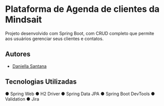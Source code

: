 # Plataforma de Agenda de clientes da Mindsait

Projeto desenvolvido com Spring Boot, com CRUD completo que permite aos usuários gerenciar seus clientes e contatos. 


## Autores

- [Daniella Santana](https://www.linkedin.com/in/adaniellasantana/)


## Tecnologias Utilizadas

● Spring Web
● H2 Driver
● Spring Data JPA
● Spring Boot DevTools
● Validation
● Jira

